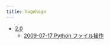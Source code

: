 ```yaml
---
title: hogehoge
---
```



- [2.0](./2.0/index.md)
    - [2009-07-17 Python ファイル操作](./../../../d/2009/07/17/Python_ファイル操作.md)




